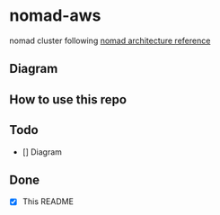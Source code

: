 # nomad-aws
nomad cluster following [nomad architecture reference](https://learn.hashicorp.com/tutorials/nomad/production-reference-architecture-vm-with-consul?in=nomad/enterprise)

## Diagram

## How to use this repo

## Todo
- [] Diagram

## Done
- [x] This README